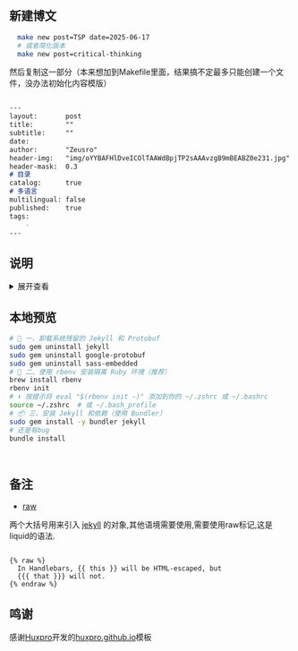 ## 新建博文

```bash
  make new post=TSP date=2025-06-17
  # 或者简化版本
  make new post=critical-thinking
```

然后复制这一部分（本来想加到Makefile里面，结果搞不定最多只能创建一个文件，没办法初始化内容模版）

```markdown

---
layout:       post
title:        ""
subtitle:     ""
date:         
author:       "Zeusro"
header-img:   "img/oYYBAFHlDveICOlTAAWdBpjTP2sAAAvzgB9mBEABZ0e231.jpg"
header-mask:  0.3
# 目录
catalog:      true
# 多语言
multilingual: false
published:    true
tags:
    - 
---

```


## 说明

<details>
<summary>展开查看</summary>
<pre>
<code>
    I don't fucking care what others say.
</code>
</pre>
</details>

## 本地预览

```bash
# 🔧 一、卸载系统残留的 Jekyll 和 Protobuf
sudo gem uninstall jekyll
sudo gem uninstall google-protobuf
sudo gem uninstall sass-embedded
# 🔧 二、使用 rbenv 安装隔离 Ruby 环境（推荐）
brew install rbenv
rbenv init
# ⬆️ 按提示将 eval "$(rbenv init -)" 添加到你的 ~/.zshrc 或 ~/.bashrc
source ~/.zshrc  # 或 ~/.bash_profile
# 📦 三、安装 Jekyll 和依赖（使用 Bundler）
sudo gem install -y bundler jekyll
# 还是有bug
bundle install




```

## 备注

- [raw](https://shopify.github.io/liquid/tags/raw/)

两个大括号用来引入 [jekyll](http://jekyllcn.com/) 的对象,其他语境需要使用,需要使用raw标记,这是liquid的语法.

```

{% raw %}
  In Handlebars, {{ this }} will be HTML-escaped, but
  {{{ that }}} will not.
{% endraw %}

```

## 鸣谢

感谢[Huxpro](https://github.com/Huxpro)开发的[huxpro.github.io](https://github.com/Huxpro/huxpro.github.io)模板